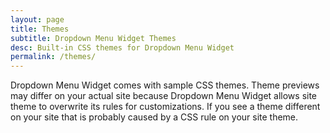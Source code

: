 ```yaml
---
layout: page
title: Themes
subtitle: Dropdown Menu Widget Themes
desc: Built-in CSS themes for Dropdown Menu Widget
permalink: /themes/
---
```


Dropdown Menu Widget comes with sample CSS themes. Theme previews may differ on your actual site because Dropdown Menu Widget allows site theme to overwrite its rules for customizations. If you see a theme different on your site that is probably caused by a CSS rule on your site theme.
